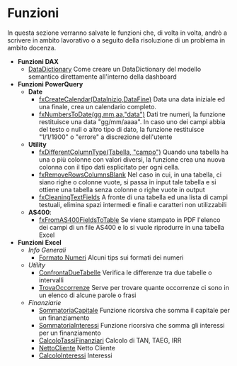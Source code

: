 # Funzioni
In questa sezione verranno salvate le funzioni che, di volta in volta, andrò a scrivere in ambito lavorativo o a seguito della risoluzione di un problema in ambito docenza.

- **Funzioni DAX**
  - [DataDictionary](./DAX/DataDictionary.md) Come creare un DataDictionary del modello semantico direttamente all'interno della dashboard
- **Funzioni PowerQuery**
  - **Date**
    - [fxCreateCalendar(DataInizio,DataFine)](./PowerQuery/fxCreateCalendar.md) Data una data iniziale ed una finale, crea un calendario completo.
    - [fxNumbersToDate(gg,mm,aa,"data")](./PowerQuery/fxNumbersToDate.md) Dati tre numeri, la funzione restituisce una data "gg/mm/aaaa". In caso uno dei campi abbia del testo o null o altro tipo di dato, la funzione restituisce "1/1/1900" o "errore" a discrezione dell'utente
  - **Utility**
    - [fxDifferentColumnType(Tabella, "campo")](./PowerQuery/fxDifferentColumnTypes.md) Quando una tabella ha una o più colonne con valori diversi, la funzione crea una nuova colonna con il tipo dati esplicitato per ogni cella.
    - [fxRemoveRowsColumnsBlank](./PowerQuery/fxRemoveRowsColumnsBlank.md) Nel caso in cui, in una tabella, ci siano righe o colonne vuote, si passa in input tale tabella e si ottiene una tabella senza colonne o righe vuote in output
    - [fxCleaningTextFields](./PowerQuery/fxCleaningTextFields.md) A fronte di una tabella ed una lista di campi testuali, elimina spazi intermedi e finali e caratteri non utilizzabili
  - **AS400**:
    - [fxFromAS400FieldsToTable](./PowerQuery/fxFromAS400FieldsToTable.md) Se viene stampato in PDF l'elenco dei campi di un file AS400 e lo si vuole riprodurre in una tabella Excel 
- **Funzioni Excel**
  - *Info Generali*
    - [Formato Numeri](./Excel/FormatoNumeri.md) Alcuni tips sui formati dei numeri
  - *Utility*
    - [ConfrontaDueTabelle](./Excel/ConfrontaDueTabelle.md) Verifica le differenze tra due tabelle o intervalli
    - [TrovaOccorrenze](./Excel/TrovaOccorrenze.md) Serve per trovare quante occorrenze ci sono in un elenco di alcune parole o frasi
  - *Finanziarie*
    - [SommatoriaCapitale](./Excel/SommatoriaCapitale.md) Funzione ricorsiva che somma il capitale per un finanziamento
    - [SommatoriaInteressi](./Excel/SommatoriaInteressi.md) Funzione ricorsiva che somma gli interessi per un finanziamento
    - [CalcoloTassiFinanziari](./Excel/CalcoloTassiFinanziari.md) Calcolo di TAN, TAEG, IRR
    - [NettoCliente](./Excel/NettoCliente.md) Netto Cliente
    - [CalcoloInteressi](./Excel/CalcoloInteressi.md) Interessi
    
